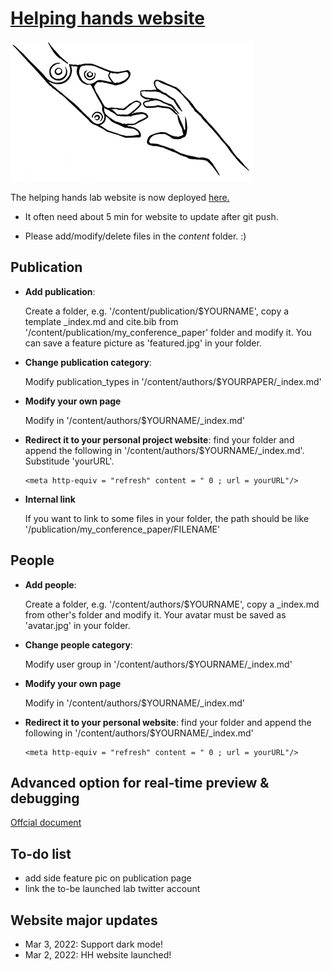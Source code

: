 # [Helping hands website](https://helpinghandslab.netlify.app/)

[![Screenshot](./assets/media/logo.png)](https://helpinghandslab.netlify.app/)

The helping hands lab website is now deployed [here.](https://helpinghandslab.netlify.app/)
* It often need about 5 min for website to update after git push. 

* Please add/modify/delete files in the *content* folder. :)

## Publication
* **Add publication**: 

  Create a folder, e.g. '/content/publication/$YOURNAME', copy a template _index.md and cite.bib from '/content/publication/my_conference_paper' folder and modify it. You can save a feature picture as 'featured.jpg' in your folder.
* **Change publication category**: 
  
  Modify publication_types in '/content/authors/$YOURPAPER/_index.md'
* **Modify your own page**

  Modify in '/content/authors/$YOURNAME/_index.md'
* **Redirect it to your personal project website**: find your folder and append the following in '/content/authors/$YOURNAME/_index.md'. Substitude 'yourURL'.
    ```
    <meta http-equiv = "refresh" content = " 0 ; url = yourURL"/>
    ```
* **Internal link**

  If you want to link to some files in your folder, the path should be like '/publication/my_conference_paper/FILENAME'

## People
* **Add people**: 

  Create a folder, e.g. '/content/authors/$YOURNAME', copy a _index.md from other's folder and modify it. Your avatar must be saved as 'avatar.jpg' in your folder.
* **Change people category**: 
  
  Modify user group in '/content/authors/$YOURNAME/_index.md'
* **Modify your own page**

  Modify in '/content/authors/$YOURNAME/_index.md'
* **Redirect it to your personal website**: find your folder and append the following in '/content/authors/$YOURNAME/_index.md'
    ```
    <meta http-equiv = "refresh" content = " 0 ; url = yourURL"/>
    ```



## Advanced option for real-time preview & debugging
[Offcial document](https://wowchemy.com/docs/getting-started/install-hugo-extended/)


## To-do list
* add side feature pic on publication page
* link the to-be launched lab twitter account

## Website major updates
* Mar 3, 2022: Support dark mode!
* Mar 2, 2022: HH website launched!